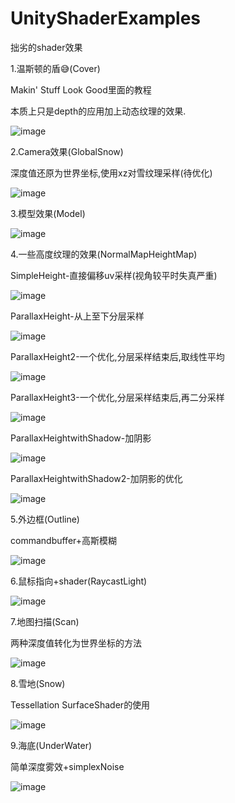 # UnityShaderExamples

拙劣的shader效果

1.温斯顿的盾😅(Cover)

Makin' Stuff Look Good里面的教程

本质上只是depth的应用加上动态纹理的效果.

![image](https://github.com/prprprprprppr/UnityShaderExamples/raw/master/pic/Cover.png)

2.Camera效果(GlobalSnow)

深度值还原为世界坐标,使用xz对雪纹理采样(待优化)

![image](https://github.com/prprprprprppr/UnityShaderExamples/raw/master/pic/GlobalSnow.jpg)

3.模型效果(Model)

![image](https://github.com/prprprprprppr/UnityShaderExamples/raw/master/pic/Model.png)

4.一些高度纹理的效果(NormalMapHeightMap)

SimpleHeight-直接偏移uv采样(视角较平时失真严重)

![image](https://github.com/prprprprprppr/UnityShaderExamples/raw/master/pic/SimpleHeight.png)

ParallaxHeight-从上至下分层采样

![image](https://github.com/prprprprprppr/UnityShaderExamples/raw/master/pic/ParallaxHeight.jpg)

ParallaxHeight2-一个优化,分层采样结束后,取线性平均

![image](https://github.com/prprprprprppr/UnityShaderExamples/raw/master/pic/ParallaxHeight2.jpg)

ParallaxHeight3-一个优化,分层采样结束后,再二分采样

![image](https://github.com/prprprprprppr/UnityShaderExamples/raw/master/pic/ParallaxHeight3.jpg)

ParallaxHeightwithShadow-加阴影

![image](https://github.com/prprprprprppr/UnityShaderExamples/raw/master/pic/ParallaxHeightwithShadow.jpg)

ParallaxHeightwithShadow2-加阴影的优化

![image](https://github.com/prprprprprppr/UnityShaderExamples/raw/master/pic/ParallaxHeightwithShadow2.jpg)

5.外边框(Outline)

commandbuffer+高斯模糊

![image](https://github.com/prprprprprppr/UnityShaderExamples/raw/master/pic/Outline.gif)

6.鼠标指向+shader(RaycastLight)

![image](https://github.com/prprprprprppr/UnityShaderExamples/raw/master/pic/SimpleMouseRay.gif)

7.地图扫描(Scan)

两种深度值转化为世界坐标的方法

![image](https://github.com/prprprprprppr/UnityShaderExamples/raw/master/pic/Scan.gif)

8.雪地(Snow)

Tessellation SurfaceShader的使用

![image](https://github.com/prprprprprppr/UnityShaderExamples/raw/master/pic/Snow.gif)

9.海底(UnderWater)

简单深度雾效+simplexNoise

![image](https://github.com/prprprprprppr/UnityShaderExamples/raw/master/pic/UnderWater.gif)

